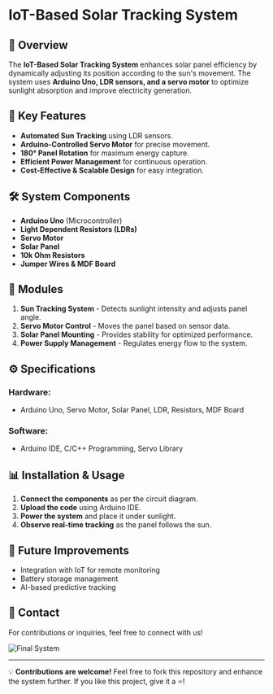 # IoT-Based Solar Tracking System

## 📌 Overview
The **IoT-Based Solar Tracking System** enhances solar panel efficiency by dynamically adjusting its position according to the sun's movement. The system uses **Arduino Uno, LDR sensors, and a servo motor** to optimize sunlight absorption and improve electricity generation.

## 🚀 Key Features
- **Automated Sun Tracking** using LDR sensors.
- **Arduino-Controlled Servo Motor** for precise movement.
- **180° Panel Rotation** for maximum energy capture.
- **Efficient Power Management** for continuous operation.
- **Cost-Effective & Scalable Design** for easy integration.

## 🛠️ System Components
- **Arduino Uno** (Microcontroller)
- **Light Dependent Resistors (LDRs)**
- **Servo Motor**
- **Solar Panel**
- **10k Ohm Resistors**
- **Jumper Wires & MDF Board**

## 🔧 Modules
1. **Sun Tracking System** - Detects sunlight intensity and adjusts panel angle.
2. **Servo Motor Control** - Moves the panel based on sensor data.
3. **Solar Panel Mounting** - Provides stability for optimized performance.
4. **Power Supply Management** - Regulates energy flow to the system.

## ⚙️ Specifications
### **Hardware:**
- Arduino Uno, Servo Motor, Solar Panel, LDR, Resistors, MDF Board
### **Software:**
- Arduino IDE, C/C++ Programming, Servo Library

## 📊 Installation & Usage
1. **Connect the components** as per the circuit diagram.
2. **Upload the code** using Arduino IDE.
3. **Power the system** and place it under sunlight.
4. **Observe real-time tracking** as the panel follows the sun.



## 🚀 Future Improvements
- Integration with IoT for remote monitoring
- Battery storage management
- AI-based predictive tracking

## 📩 Contact
For contributions or inquiries, feel free to connect with us!








![Final System](images/final_system.jpg)

---
💡 **Contributions are welcome!** Feel free to fork this repository and enhance the system further. If you like this project, give it a ⭐️!

